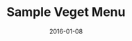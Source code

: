 ---
title: Sample Veget Menu
subtitle: 
layout: default
modal-id: 1
date: 2016-01-08
img: logo.jpg
thumbnail: ion-leaf.png
alt: image-alt
project-date: January 2016
client: Start Bootstrap
category: Dishes
description:
        <!--<div class="list-group">
          <a class="list-group-item" href="#"><i class="fa fa-home fa-fw"></i>&nbsp; Dry kala Chana masala</a>
          <a class="list-group-item" href="#"><i class="fa fa-book fa-fw"></i>&nbsp; Library</a>
          <a class="list-group-item" href="#"><i class="fa fa-pencil fa-fw"></i>&nbsp; Applications</a>
          <a class="list-group-item" href="#"><i class="fa fa-cog fa-fw"></i>&nbsp; Settings</a>
      </div>-->
      <h3 class="service-heading text-center text-white">Dry kala Chana masala <!--<abbr title="Vegan" class="vegetarianicon">Ⓥ</abbr>--> </h3>
                <p class="text-white">Black chickpeas cooked with tomatoes, coriander, pomegranate seeds, black pepper and ginger</p>

                <br><br>
                <h3 class="service-heading text-center text-white">Ghiya Kofta Curry </h3>
                <p class="text-white">These vegetarian kebabs combine grated opo squash, potatoes, tofu and chickpea flour which are slowly simmered in an fragrant gravy flavored with fresh ginger, paprika, turmeric, cinnamon and bay leaves</p>

                <br><br>
                <h3 class="service-heading text-center text-white">Baingan Ki Subzi</h3>
                <p class="text-white">Eggplant is prepared in an aromatic tomato based sauce with cumin seeds</p>

                <br><br>
                <h3 class="service-heading text-center text-white">Basmati Rice <!--&#9419;--></h3>
                <p class="text-white">Naturally fragrant, long grain rice, prepared with coriander seeds</p>

                <br><br>
                <h3 class="service-heading text-center text-white">Saunf Mix</h3>
                <p class="text-white">A blend of plain and candied fennel seeds to be enjoyed after full meal for their digestive properties</p>
---